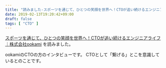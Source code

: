 ```yaml
---
title: "読みました-スポーツを通じて、ひとつの笑顔を世界へ！CTOが追い続けるエンジニアライフ"
date: 2019-02-13T19:20:42+09:00
draft: false
tags: [ "CTO" ]
---
```


[スポーツを通じて、ひとつの笑顔を世界へ！CTOが追い続けるエンジニアライフ｜株式会社ookami](https://www.pr-table.com/ookami/stories/8088) を読みました。

ookamiのCTOの方のインタビューです。
CTOとして「繋げる」とこを意識しているとのことです。